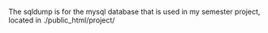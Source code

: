 The sqldump is for the mysql database that is used in my semester project, located in ./public_html/project/
